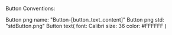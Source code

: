 Button Conventions:

Button png name: "Button-[button_text_content]"
Button png std: "stdButton.png"
Button text( 
  font: Calibri
  size: 36
  color: #FFFFFF
  )
